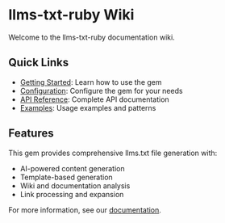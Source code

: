 # llms-txt-ruby Wiki

Welcome to the llms-txt-ruby documentation wiki.

## Quick Links

- [Getting Started](https://llms-txt-ruby.io/getting-started.md): Learn how to use the gem
- [Configuration](https://llms-txt-ruby.io/configuration.md): Configure the gem for your needs  
- [API Reference](https://llms-txt-ruby.io/api-reference.md): Complete API documentation
- [Examples](https://llms-txt-ruby.io/examples.md): Usage examples and patterns

## Features

This gem provides comprehensive llms.txt file generation with:

- AI-powered content generation
- Template-based generation
- Wiki and documentation analysis
- Link processing and expansion

For more information, see our [documentation](https://github.com/mensfeld/llms-txt-ruby).